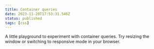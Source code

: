 ```yaml
---
title: Container queries
date: 2023-11-20T17:53:31.546Z
status: published
tags: [css]
---
```


<script lang="ts">
  import Box from './Box.svelte';
</script>

<style>
  .container {
    container-name: container;
    container-type: inline-size;
  }

  .inset {
    max-width: 40ch;
    margin-left: 4rem;
  }
</style>

A little playground to experiment with container queries. Try resizing the window or switching to responsive mode in your browser.

<div class="container">
  <Box title="Content"/>
</div>

<div class="container inset">
  <Box title="Inset"/>
</div>

<div class="container bleed-left">
  <Box title="Bleed left"/>
</div>

<div class="container bleed-right">
  <Box title="Bleed right"/>
</div>

<div class="container bleed">
  <Box title="Bleed"/>
</div>
